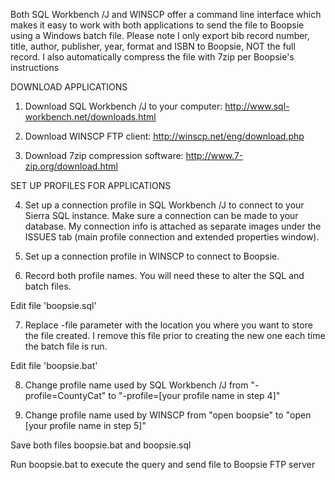 Both SQL Workbench /J and WINSCP offer a command line interface which makes it easy to work with both applications to send the file to Boopsie using a Windows batch file.  Please note I only export bib record number, title, author, publisher, year, format and ISBN to Boopsie, NOT the full record.  I also automatically compress the file with 7zip per Boopsie's instructions

DOWNLOAD APPLICATIONS

1. Download SQL Workbench /J to your computer: http://www.sql-workbench.net/downloads.html

2. Download WINSCP FTP client: http://winscp.net/eng/download.php

3. Download 7zip compression software: http://www.7-zip.org/download.html 

SET UP PROFILES FOR APPLICATIONS

4. Set up a connection profile in SQL Workbench /J to connect to your Sierra SQL instance.  Make sure a connection can be made to your database.  My connection info is attached as separate images under the ISSUES tab (main profile connection and extended properties window).

5. Set up a connection profile in WINSCP to connect to Boopsie.  

6. Record both profile names.  You will need these to alter the SQL and batch files.

Edit file 'boopsie.sql'

7. Replace -file parameter with the location you where you want to store the file created.  I remove this file prior to creating the new one each time the batch file is run.

Edit file 'boopsie.bat'

8. Change profile name used by SQL Workbench /J from "-profile=CountyCat" to "-profile=[your profile name in step 4]"

9. Change profile name used by WINSCP from "open boopsie" to "open [your profile name in step 5]"

Save both files boopsie.bat and boopsie.sql

Run boopsie.bat to execute the query and send file to Boopsie FTP server

